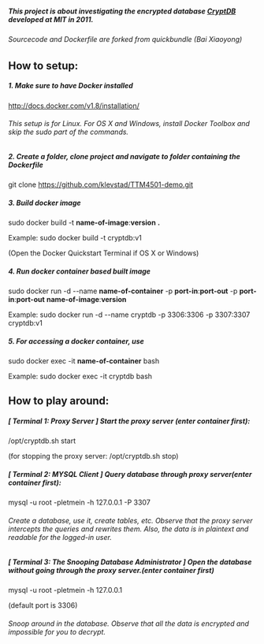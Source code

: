 ##### This project is about investigating the encrypted database [CryptDB](https://css.csail.mit.edu/cryptdb/) developed at MIT in 2011.

###### Sourcecode and Dockerfile are forked from quickbundle (Bai Xiaoyong)

## How to setup:

##### 1. Make sure to have Docker installed

http://docs.docker.com/v1.8/installation/

###### This setup is for Linux. For OS X and Windows, install Docker Toolbox and skip the sudo part of the commands.

##### 2. Create a folder, clone project and navigate to folder containing the Dockerfile

git clone https://github.com/klevstad/TTM4501-demo.git

##### 3. Build docker image

sudo docker build -t **name-of-image**:**version** **.**

Example: sudo docker build -t cryptdb:v1

(Open the Docker Quickstart Terminal if OS X or Windows)

##### 4. Run docker container based built image

sudo docker run -d --name **name-of-container** -p **port-in**:**port-out** -p **port-in**:**port-out** **name-of-image**:**version**

Example: sudo docker run -d --name cryptdb -p 3306:3306 -p 3307:3307 cryptdb:v1

##### 5. For accessing a docker container, use

sudo docker exec -it **name-of-container** bash

Example: sudo docker exec -it cryptdb bash



## How to play around:


##### [ Terminal 1: Proxy Server ] Start the proxy server (enter container first):

/opt/cryptdb.sh start

(for stopping the proxy server: /opt/cryptdb.sh stop)


##### [ Terminal 2: MYSQL Client ] Query database through proxy server(enter container first):

mysql -u root -pletmein -h 127.0.0.1 -P 3307

###### Create a database, use it, create tables, etc. Observe that the proxy server intercepts the queries and rewrites them. Also, the data is in plaintext and readable for the logged-in user.


##### [ Terminal 3: The Snooping Database Administrator ] Open the database without going through the proxy server.(enter container first)

mysql -u root -pletmein -h 127.0.0.1

(default port is 3306)

###### Snoop around in the database. Observe that all the data is encrypted and impossible for you to decrypt.
